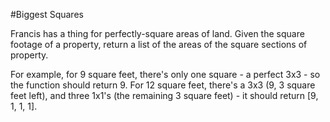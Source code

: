 #Biggest Squares

Francis has a thing for perfectly-square areas of land. Given the square footage of a property, return a list of the areas of the square sections of property.

For example, for 9 square feet, there's only one square - a perfect 3x3 - so the function should return 9. For 12 square feet, there's a 3x3 (9, 3 square feet left), and three 1x1's (the remaining 3 square feet) - it should return [9, 1, 1, 1].
